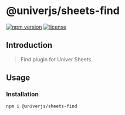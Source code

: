 # @univerjs/sheets-find

[![npm version](https://img.shields.io/npm/v/@univerjs/sheets-find)](https://npmjs.org/package/@univerjs/sheets-find)
[![license](https://img.shields.io/npm/l/@univerjs/sheets-find)](https://img.shields.io/npm/l/@univerjs/sheets-find)

## Introduction

> Find plugin for Univer Sheets.

## Usage

### Installation

```shell
npm i @univerjs/sheets-find
```
